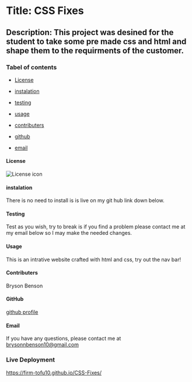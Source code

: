 
# Title: CSS Fixes

## Description: This project was desined for the student to take some pre made css and html and shape them to the requirments of the customer.

### Tabel of contents

* [License](#license)

* [instalation](#instalation)

* [testing](#testing)

* [usage](#usage)

* [contributers](#contributers)

* [github](#github)

* [email](#email)

#### License
![License icon](https://img.shields.io/badge/license-NONE-blue.svg)

#### instalation
There is no need to install is is live on my git hub link down below.

#### Testing
Test as you wish, try to break is if you find a problem please contact me at my email below so I may make the needed changes.

#### Usage
This is an intrative website crafted with html and css, try out the nav bar!

#### Contributers
Bryson Benson

#### GitHub
[github profile](https://github.com/Firm-Tofu10)

#### Email
If you have any questions, please contact me at brysonnbenson10@gmail.com

### Live Deployment
https://firm-tofu10.github.io/CSS-Fixes/

